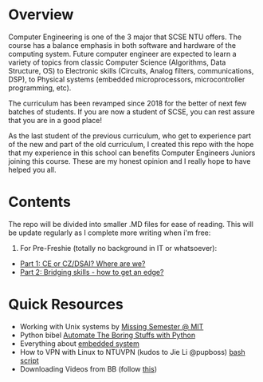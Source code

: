 # Overview 
Computer Engineering is one of the 3 major that SCSE NTU offers. The course has a balance emphasis in both software and hardware of the computing system. Future computer engineer are expected to learn a variety of topics from classic Computer Science (Algorithms, Data Structure, OS) to Electronic skills (Circuits, Analog filters, communications, DSP), to Physical systems (embedded microprocessors, microcontroller programming, etc).

The curriculum has been revamped since 2018 for the better of next few batches of students. If you are now a student of SCSE, you can rest assure that you are in a good place!

As the last student of the previous curriculum, who get to experience part of the new and part of the old curriculum, I created this repo with the hope that my experience in this school can benefits Computer Engineers Juniors joining this course. These are my honest opinion and I really hope to have helped you all.

# Contents
The repo will be divided into smaller .MD files for ease of reading. This will be update regularly as I complete more writing when i'm free:

1. For Pre-Freshie (totally no background in IT or whatsoever):
- [Part 1: CE or CZ/DSAI? Where are we?](./pre_freshie/pre_freshie_1.md)
- [Part 2: Bridging skills - how to get an edge?](./pre_freshie/pre_freshie_2.md)

# Quick Resources
- Working with Unix systems by [Missing Semester @ MIT](https://missing.csail.mit.edu/)
- Python bibel [Automate The Boring Stuffs with Python](https://automatetheboringstuff.com/)
- Everything about [embedded system](https://www.embedded.com/)
- How to VPN with Linux to NTUVPN (kudos to Jie Li @pupboss) [bash script](https://gist.github.com/pupboss/581fc9eb5c4654637837303eef33e3c3#file-ntuvpn-sh)
- Downloading Videos from BB (follow [this](https://www.reddit.com/r/utdallas/comments/fsg0qf/how_to_download_any_video_from_blackboard/))
